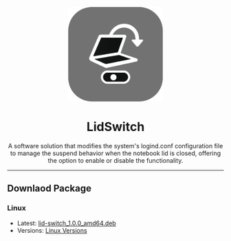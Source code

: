 <div align="center">
  <img height="220" width="220" src="https://github.com/Pkpkawe/LidSwitch/blob/main/README/img/lid-switch.png" />
  <h1>LidSwitch</h1>
  <p>A software solution that modifies the system's logind.conf configuration file to manage the suspend behavior when the notebook lid is closed, offering the option to enable or disable the functionality.</p>
</div>

<hr>

## Downlaod Package
### Linux
- Latest: [lid-switch_1.0.0_amd64.deb](releases/linux/lid-switch_1.0.0_amd64.deb)
- Versions: [Linux Versions](releases/linux/)


